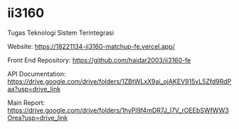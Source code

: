 # ii3160
Tugas Teknologi Sistem Terintegrasi

Website: https://18221134-ii3160-matchup-fe.vercel.app/

Front End Repository: https://github.com/haidar2003/ii3160-fe

API Documentation: https://drive.google.com/drive/folders/1ZBtWLxX9ai_ojAKEV915vL5Zfd9RdPaa?usp=drive_link

Main Report: https://drive.google.com/drive/folders/1hyPl9f4mDR7J_l7V_rOEEbSWfWW3Orea?usp=drive_link
